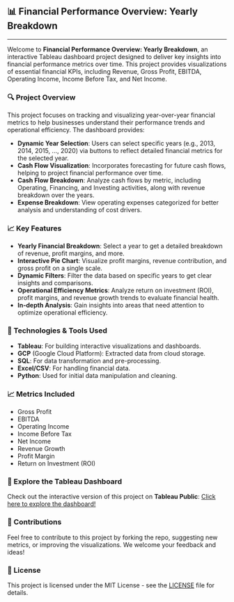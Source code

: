 <h2>📊 Financial Performance Overview: Yearly Breakdown</h2>
<hr>

<p>Welcome to <strong>Financial Performance Overview: Yearly Breakdown</strong>, an interactive Tableau dashboard project designed to deliver key insights into financial performance metrics over time. This project provides visualizations of essential financial KPIs, including Revenue, Gross Profit, EBITDA, Operating Income, Income Before Tax, and Net Income.</p>

<h3>🔍 Project Overview</h3>
<p>This project focuses on tracking and visualizing year-over-year financial metrics to help businesses understand their performance trends and operational efficiency. The dashboard provides:</p>
<ul>
    <li><strong>Dynamic Year Selection</strong>: Users can select specific years (e.g., 2013, 2014, 2015, ..., 2020) via buttons to reflect detailed financial metrics for the selected year.</li>
    <li><strong>Cash Flow Visualization</strong>: Incorporates forecasting for future cash flows, helping to project financial performance over time.</li>
    <li><strong>Cash Flow Breakdown</strong>: Analyze cash flows by metric, including Operating, Financing, and Investing activities, along with revenue breakdown over the years.</li>
    <li><strong>Expense Breakdown</strong>: View operating expenses categorized for better analysis and understanding of cost drivers.</li>
</ul>

<h3>📈 Key Features</h3>
<ul>
    <li><strong>Yearly Financial Breakdown</strong>: Select a year to get a detailed breakdown of revenue, profit margins, and more.</li>
    <li><strong>Interactive Pie Chart</strong>: Visualize profit margins, revenue contribution, and gross profit on a single scale.</li>
    <li><strong>Dynamic Filters</strong>: Filter the data based on specific years to get clear insights and comparisons.</li>
    <li><strong>Operational Efficiency Metrics</strong>: Analyze return on investment (ROI), profit margins, and revenue growth trends to evaluate financial health.</li>
    <li><strong>In-depth Analysis</strong>: Gain insights into areas that need attention to optimize operational efficiency.</li>
</ul>

<h3>🚀 Technologies & Tools Used</h3>
<ul>
    <li><strong>Tableau</strong>: For building interactive visualizations and dashboards.</li>
    <li><strong>GCP</strong> (Google Cloud Platform): Extracted data from cloud storage.</li>
    <li><strong>SQL</strong>: For data transformation and pre-processing.</li>
    <li><strong>Excel/CSV</strong>: For handling financial data.</li>
    <li><strong>Python</strong>: Used for initial data manipulation and cleaning.</li>
</ul>

<h3>📈 Metrics Included</h3>
<ul>
    <li>Gross Profit</li>
    <li>EBITDA</li>
    <li>Operating Income</li>
    <li>Income Before Tax</li>
    <li>Net Income</li>
    <li>Revenue Growth</li>
    <li>Profit Margin</li>
    <li>Return on Investment (ROI)</li>
</ul>

<h3>🔗 Explore the Tableau Dashboard</h3>
<p>Check out the interactive version of this project on <strong>Tableau Public</strong>:  
<a href="#" target="_blank">Click here to explore the dashboard!</a></p>

<h3>🤝 Contributions</h3>
<p>Feel free to contribute to this project by forking the repo, suggesting new metrics, or improving the visualizations. We welcome your feedback and ideas!</p>

<h3>📝 License</h3>
<p>This project is licensed under the MIT License - see the <a href="LICENSE" target="_blank">LICENSE</a> file for details.</p>
